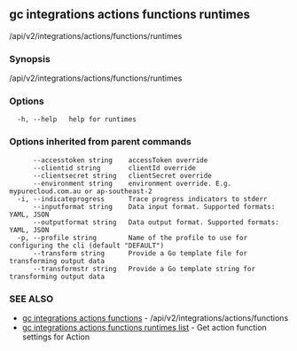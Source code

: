 ## gc integrations actions functions runtimes

/api/v2/integrations/actions/functions/runtimes

### Synopsis

/api/v2/integrations/actions/functions/runtimes

### Options

```
  -h, --help   help for runtimes
```

### Options inherited from parent commands

```
      --accesstoken string    accessToken override
      --clientid string       clientId override
      --clientsecret string   clientSecret override
      --environment string    environment override. E.g. mypurecloud.com.au or ap-southeast-2
  -i, --indicateprogress      Trace progress indicators to stderr
      --inputformat string    Data input format. Supported formats: YAML, JSON
      --outputformat string   Data output format. Supported formats: YAML, JSON
  -p, --profile string        Name of the profile to use for configuring the cli (default "DEFAULT")
      --transform string      Provide a Go template file for transforming output data
      --transformstr string   Provide a Go template string for transforming output data
```

### SEE ALSO

* [gc integrations actions functions](gc_integrations_actions_functions.html)	 - /api/v2/integrations/actions/functions
* [gc integrations actions functions runtimes list](gc_integrations_actions_functions_runtimes_list.html)	 - Get action function settings for Action


